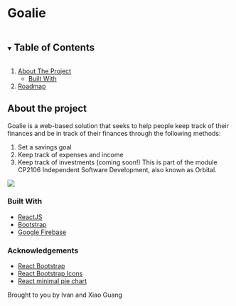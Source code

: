 # Goalie

<details open="open">
  <summary><h2 style="display: inline-block">Table of Contents</h2></summary>
  <ol>
    <li>
      <a href="#about-the-project">About The Project</a>
      <ul>
        <li><a href="#built-with">Built With</a></li>
      </ul>
    </li>
    <li><a href="#roadmap">Roadmap</a></li>
  </ol>
</details>

## About the project

Goalie is a web-based solution that seeks to help people keep track of their finances and be in track of their finances through the following methods: 
1. Set a savings goal
2. Keep track of expenses and income 
3. Keep track of investments (coming soon!)
This is part of the module CP2106 Independent Software Development, also known as Orbital. 

![](public/resources/poster2.png)


### Built With
* [ReactJS](https://reactjs.org/)
* [Bootstrap](https://getbootstrap.com)
* [Google Firebase](https://firebase.google.com/)

### Acknowledgements 
* [React Bootstrap](https://react-bootstrap.github.io/)
* [React Bootstrap Icons](https://www.npmjs.com/package/react-bootstrap-icons)
* [React minimal pie chart](https://www.npmjs.com/package/react-minimal-pie-chart)


Brought to you by Ivan and Xiao Guang 

